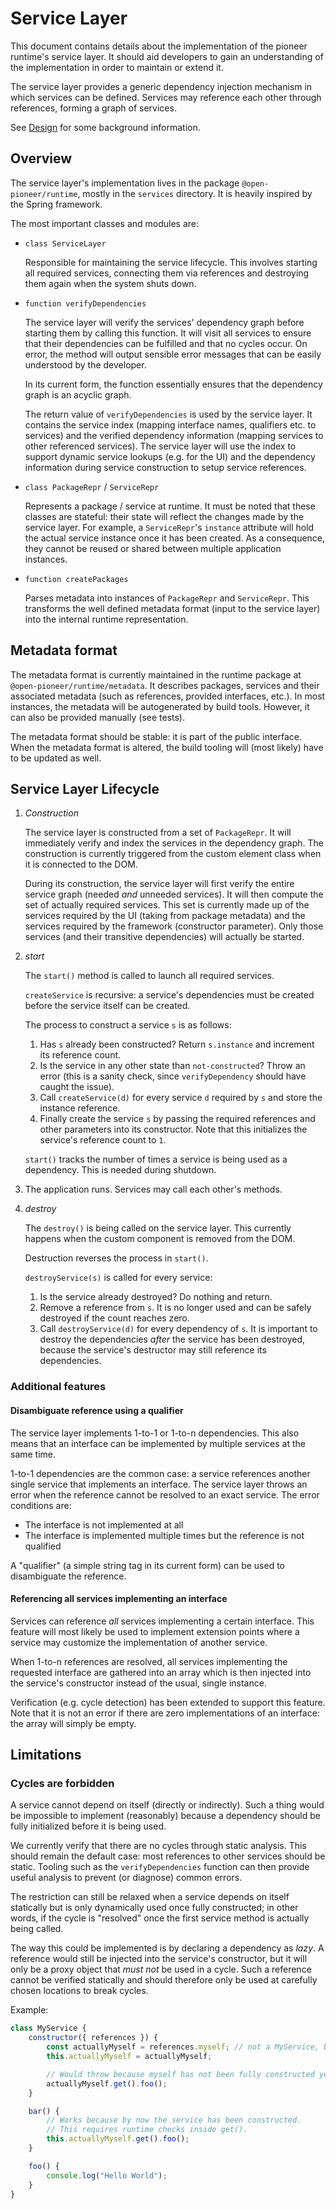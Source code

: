 # Service Layer

This document contains details about the implementation of the pioneer runtime's service layer.
It should aid developers to gain an understanding of the implementation in order to maintain or extend it.

The service layer provides a generic dependency injection mechanism in which services can be defined.
Services may reference each other through references, forming a graph of services.

See [Design](./Design.md) for some background information.

## Overview

The service layer's implementation lives in the package `@open-pioneer/runtime`, mostly in the `services` directory.
It is heavily inspired by the Spring framework.

The most important classes and modules are:

-   `class ServiceLayer`

    Responsible for maintaining the service lifecycle.
    This involves starting all required services, connecting them via references and destroying them again when the system shuts down.

-   `function verifyDependencies`

    The service layer will verify the services' dependency graph before starting them by calling this function.
    It will visit all services to ensure that their dependencies can be fulfilled and that no cycles occur.
    On error, the method will output sensible error messages that can be easily understood by the developer.

    In its current form, the function essentially ensures that the dependency graph is an acyclic graph.

    The return value of `verifyDependencies` is used by the service layer.
    It contains the service index (mapping interface names, qualifiers etc. to services) and the
    verified dependency information (mapping services to other referenced services).
    The service layer will use the index to support dynamic service lookups (e.g. for the UI)
    and the dependency information during service construction to setup service references.

-   `class PackageRepr` / `ServiceRepr`

    Represents a package / service at runtime.
    It must be noted that these classes are stateful: their state will reflect the changes made by the service layer.
    For example, a `ServiceRepr`'s `instance` attribute will hold the actual service instance once it has been created.
    As a consequence, they cannot be reused or shared between multiple application instances.

-   `function createPackages`

    Parses metadata into instances of `PackageRepr` and `ServiceRepr`.
    This transforms the well defined metadata format (input to the service layer) into the internal runtime representation.

## Metadata format

The metadata format is currently maintained in the runtime package at `@open-pioneer/runtime/metadata`.
It describes packages, services and their associated metadata (such as references, provided interfaces, etc.).
In most instances, the metadata will be autogenerated by build tools.
However, it can also be provided manually (see tests).

The metadata format should be stable: it is part of the public interface.
When the metadata format is altered, the build tooling will (most likely) have to be updated as well.

## Service Layer Lifecycle

1. _Construction_

    The service layer is constructed from a set of `PackageRepr`.
    It will immediately verify and index the services in the dependency graph.
    The construction is currently triggered from the custom element class when it is connected to the DOM.

    During its construction, the service layer will first verify the entire service graph (needed _and_ unneeded services).
    It will then compute the set of actually required services.
    This set is currently made up of the services required by the UI (taking from package metadata) and the services required
    by the framework (constructor parameter).
    Only those services (and their transitive dependencies) will actually be started.

2. _start_

    The `start()` method is called to launch all required services.

    `createService` is recursive: a service's dependencies must be created before the service itself can be created.

    The process to construct a service `s` is as follows:

    1. Has `s` already been constructed? Return `s.instance` and increment its reference count.
    2. Is the service in any other state than `not-constructed`? Throw an error (this is a sanity check, since `verifyDependency` should have caught the issue).
    3. Call `createService(d)` for every service `d` required by `s` and store the instance reference.
    4. Finally create the service `s` by passing the required references and other parameters into its constructor.
       Note that this initializes the service's reference count to `1`.

    `start()` tracks the number of times a service is being used as a dependency.
    This is needed during shutdown.

3. The application runs.
   Services may call each other's methods.

4. _destroy_

    The `destroy()` is being called on the service layer.
    This currently happens when the custom component is removed from the DOM.

    Destruction reverses the process in `start()`.

    `destroyService(s)` is called for every service:

    1. Is the service already destroyed? Do nothing and return.
    2. Remove a reference from `s`.
       It is no longer used and can be safely destroyed if the count reaches zero.
    3. Call `destroyService(d)` for every dependency of `s`.
       It is important to destroy the dependencies _after_ the service has been destroyed,
       because the service's destructor may still reference its dependencies.

### Additional features

#### Disambiguate reference using a qualifier

The service layer implements 1-to-1 or 1-to-n dependencies.
This also means that an interface can be implemented by multiple services at the same time.

1-to-1 dependencies are the common case: a service references another single service that implements an interface.
The service layer throws an error when the reference cannot be resolved to an exact service.
The error conditions are:

-   The interface is not implemented at all
-   The interface is implemented multiple times but the reference is not qualified

A "qualifier" (a simple string tag in its current form) can be used to disambiguate the reference.

#### Referencing all services implementing an interface

Services can reference _all_ services implementing a certain interface.
This feature will most likely be used to implement extension points where a service may customize the implementation of another service.

When 1-to-n references are resolved, all services implementing the requested interface are gathered into an array which is then
injected into the service's constructor instead of the usual, single instance.

Verification (e.g. cycle detection) has been extended to support this feature.
Note that it is not an error if there are zero implementations of an interface: the array will simply be empty.

## Limitations

### Cycles are forbidden

A service cannot depend on itself (directly or indirectly).
Such a thing would be impossible to implement (reasonably) because a dependency should be fully initialized
before it is being used.

We currently verify that there are no cycles through static analysis.
This should remain the default case: most references to other services should be static.
Tooling such as the `verifyDependencies` function can then provide useful analysis to prevent (or diagnose) common errors.

The restriction can still be relaxed when a service depends on itself statically but is only dynamically used once fully constructed;
in other words, if the cycle is "resolved" once the first service method is actually being called.

The way this could be implemented is by declaring a dependency as _lazy_.
A reference would still be injected into the service's constructor, but it will only be a proxy object that _must not_ be used in a cycle.
Such a reference cannot be verified statically and should therefore only be used at carefully chosen locations to break cycles.

Example:

```js
class MyService {
    constructor({ references }) {
        const actuallyMyself = references.myself; // not a MyService, but a Lazy<MyService>
        this.actuallyMyself = actuallyMyself;

        // Would throw because myself has not been fully constructed yet!
        actuallyMyself.get().foo();
    }

    bar() {
        // Works because by now the service has been constructed.
        // This requires runtime checks inside get().
        this.actuallyMyself.get().foo();
    }

    foo() {
        console.log("Hello World");
    }
}
```
